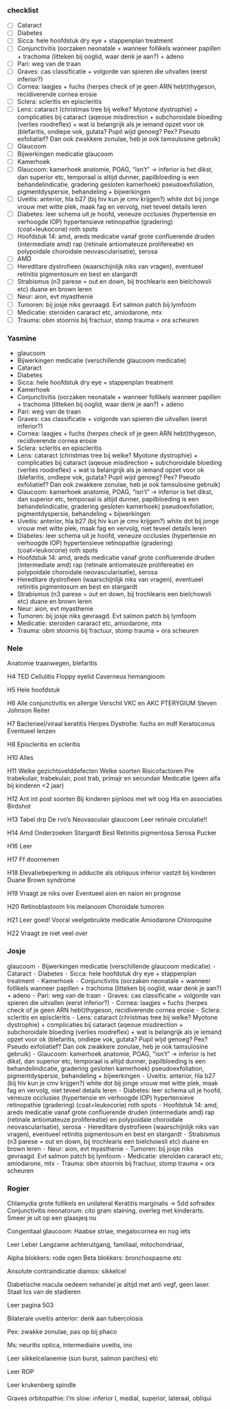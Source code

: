 ### checklist
- [ ] Cataract
- [ ] Diabetes
- [ ] Sicca: hele hoofdstuk dry eye + stappenplan treatment
- [ ] Conjunctivitis (oorzaken neonatale + wanneer follikels wanneer papillen + trachoma (litteken bij ooglid, waar denk je aan?) + adeno
- [ ] Pari: weg van de traan
- [ ] Graves: cas classificatie + volgorde van spieren die uitvallen (eerst inferior?)
- [ ] Cornea: laagjes + fuchs (herpes check of je geen ARN hebt)thygeson, recidiverende cornea erosie
- [ ] Sclera: scleritis en episcleritis
- [ ] Lens: cataract (christmas tree bij welke? Myotone dystrophie) + complicaties bij cataract (aqeoue misdirection + subchoroidale bloeding (verlies roodreflex) + wat is belangrijk als je iemand opzet voor ok  (blefaritis, ondiepe vok, gutata? Pupil wijd genoeg? Pex? Pseudo exfoliatief? Dan ook zwakkere zonulae, heb je ook tamsulosine gebruik)
- [ ] Glaucoom
- [ ] Bijwerkingen medicatie glaucoom
- [ ] Kamerhoek
- [ ] Glaucoom: kamerhoek anatomie, POAG, “isn’t” -> inferior is het dikst, dan superior etc, temporaal is altijd dunner,  papilbloeding is een behandelindicatie, gradering gesloten kamerhoek) pseudoexfoliation, pigmentdyspersie, behandeling + bijwerkingen
- [ ] Uveitis: anterior, hla b27 (bij hiv kun je cmv krijgen?) white dot bij jonge vrouw met witte plek, maak fag en vervolg, niet teveel details leren
- [ ] Diabetes: leer schema uit je hoofd, veneuze occlusies (hypertensie en verhoogde IOP) hypertensieve retinopathie (gradering) (coat=leukocorie) roth spots
- [ ] Hoofdstuk 14: amd, areds medicatie vanaf grote confluerende druden (intermediate amd) rap (retinale antiomateuze prolifereatie) en polypoidale choroidale neovascularisatie), serosa
- [ ] AMD
- [ ] Hereditare dystrofieen (waarschijnlijk niks van vragen), eventueel retinitis pigmentosum en best en stargardt
- [ ] Strabismus (n3 parese = out en down, bij trochlearis een bielchowsli etc) duane en brown leren
- [ ] Neur: aion, evt myasthenie
- [ ] Tumoren: bij josje niks gevraagd. Evt salmon patch bij lymfoom
- [ ] Medicatie: steroïden cararact etc, amiodarone, mtx
- [ ] Trauma: obm stoornis bij fractuur, stomp trauma = ora scheuren
### Yasmine
- glaucoom
- Bijwerkingen medicatie (verschillende glaucoom medicatie)
- Cataract
- Diabetes
- Sicca: hele hoofdstuk dry eye + stappenplan treatment
- Kamerhoek
- Conjunctivitis (oorzaken neonatale + wanneer follikels wanneer papillen + trachoma (litteken bij ooglid, waar denk je aan?) + adeno
- Pari: weg van de traan
- Graves: cas classificatie + volgorde van spieren die uitvallen (eerst inferior?)
- Cornea: laagjes + fuchs (herpes check of je geen ARN hebt)thygeson, recidiverende cornea erosie
- Sclera: scleritis en episcleritis
- Lens: cataract (christmas tree bij welke? Myotone dystrophie) + complicaties bij cataract (aqeoue misdirection + subchoroidale bloeding (verlies roodreflex) + wat is belangrijk als je iemand opzet voor ok  (blefaritis, ondiepe vok, gutata? Pupil wijd genoeg? Pex? Pseudo exfoliatief? Dan ook zwakkere zonulae, heb je ook tamsulosine gebruik)
- Glaucoom: kamerhoek anatomie, POAG, “isn’t” -> inferior is het dikst, dan superior etc, temporaal is altijd dunner,  papilbloeding is een behandelindicatie, gradering gesloten kamerhoek) pseudoexfoliation, pigmentdyspersie, behandeling + bijwerkingen
- Uveitis: anterior, hla b27 (bij hiv kun je cmv krijgen?) white dot bij jonge vrouw met witte plek, maak fag en vervolg, niet teveel details leren
- Diabetes: leer schema uit je hoofd, veneuze occlusies (hypertensie en verhoogde IOP) hypertensieve retinopathie (gradering) (coat=leukocorie) roth spots
- Hoofdstuk 14: amd, areds medicatie vanaf grote confluerende druden (intermediate amd) rap (retinale antiomateuze prolifereatie) en polypoidale choroidale neovascularisatie), serosa
- Hereditare dystrofieen (waarschijnlijk niks van vragen), eventueel retinitis pigmentosum en best en stargardt
- Strabismus (n3 parese = out en down, bij trochlearis een bielchowsli etc) duane en brown leren
- Neur: aion, evt myasthenie
- Tumoren: bij josje niks gevraagd. Evt salmon patch bij lymfoom
- Medicatie: steroïden cararact etc, amiodarone, mtx
- Trauma: obm stoornis bij fractuur, stomp trauma = ora scheuren
### Nele 
Anatomie traanwegen, blefaritis

H4
TED
Cellulitis
Floppy eyelid
Caverneus hemangioom

H5
Hele hoofdstuk

H6
Alle conjunctivitis en allergie
Verschil VKC en AKC
PTERYGIUM
Steven Johnson
Reiter 

H7
Bacterieel/viraal keratitis
Herpes
Dystrofie: fuchs en mdf
Keratoconus
Eventueel lenzen

H8
Episcleritis en scleritis

H10
Alles

H11
Welke gezichtsvelddefecten
Welke soorten
Risicofactoren
Pre trabekulair, trabekulair, post trab, primajr en secundair
Medicatie (geen alfa bij kinderen <2 jaar)

H12
Ant int post soorten
Bij kinderen pijnloos met wit oog
Hla en associaties
Birdshot

H13
Tabel drp
De rvo’s 
Neovasculair glaucoom
Leer retinale circulatie!!

H14
Amd 
Onderzoeken
Stargardt
Best
Retinitis pigmentosa
Serosa
Pucker

H16
Leer

H17
Ff doornemen

H18
Elevatiebeperking in adductie als obliquus inferior vastzit bij kinderen
Duane
Brown syndrome

H19
Vraagt ze niks over
Eventueel aion en naion en prognose

H20
Retinoblastoom
Iris melanoom
Choroidale tumoren

H21
Leer goed! Vooral veelgebruikte medicatie
Amiodarone
Chloroquine

H22
Vraagt ze niet veel over

### Josje
glaucoom
⁃	Bijwerkingen medicatie (verschillende glaucoom medicatie)
⁃	Cataract
⁃	Diabetes
⁃	Sicca: hele hoofdstuk dry eye + stappenplan treatment
⁃	Kamerhoek
⁃	Conjunctivitis (oorzaken neonatale + wanneer follikels wanneer papillen + trachoma (litteken bij ooglid, waar denk je aan?) + adeno
⁃	Pari: weg van de traan
⁃	Graves: cas classificatie + volgorde van spieren die uitvallen (eerst inferior?)
⁃	Cornea: laagjes + fuchs (herpes check of je geen ARN hebt)thygeson, recidiverende cornea erosie
⁃	Sclera: scleritis en episcleritis
⁃	Lens: cataract (christmas tree bij welke? Myotone dystrophie) + complicaties bij cataract (aqeoue misdirection + subchoroidale bloeding (verlies roodreflex) + wat is belangrijk als je iemand opzet voor ok  (blefaritis, ondiepe vok, gutata? Pupil wijd genoeg? Pex? Pseudo exfoliatief? Dan ook zwakkere zonulae, heb je ook tamsulosine gebruik)
⁃	Glaucoom: kamerhoek anatomie, POAG, “isn’t” -> inferior is het dikst, dan superior etc, temporaal is altijd dunner,  papilbloeding is een behandelindicatie, gradering gesloten kamerhoek) pseudoexfoliation, pigmentdyspersie, behandeling + bijwerkingen
⁃	Uveitis: anterior, hla b27 (bij hiv kun je cmv krijgen?) white dot bij jonge vrouw met witte plek, maak fag en vervolg, niet teveel details leren
⁃	Diabetes: leer schema uit je hoofd, veneuze occlusies (hypertensie en verhoogde IOP) hypertensieve retinopathie (gradering) (coat=leukocorie) roth spots
⁃	Hoofdstuk 14: amd, areds medicatie vanaf grote confluerende druden (intermediate amd) rap (retinale antiomateuze prolifereatie) en polypoidale choroidale neovascularisatie), serosa
⁃	Hereditare dystrofieen (waarschijnlijk niks van vragen), eventueel retinitis pigmentosum en best en stargardt
⁃	Strabismus (n3 parese = out en down, bij trochlearis een bielchowsli etc) duane en brown leren
⁃	Neur: aion, evt myasthenie
⁃	Tumoren: bij josje niks gevraagd. Evt salmon patch bij lymfoom
⁃	Medicatie: steroïden cararact etc, amiodarone, mtx
⁃	Trauma: obm stoornis bij fractuur, stomp trauma = ora scheuren

### Rogier
Chlamydia grote follikels en unilateral 
Keratitis marginalis -> 5dd sofradex
Conjunctivitis neonatorum: cito gram staining, overleg met kinderarts. Smeer je uit op een glaasjeq nu

Congenitaal glaucoom:
Haabse striae, megalocornea en nog iets

Leer Leber
Langzame achteruitgang, familiaal, mitochondriaal, 

Alpha blokkers: rode ogen
Beta blokkers: bronchospasme etc

Ansolute contraindicatie diamox: sikkelcel

Diabetische macula oedeem nehandel je altijd met anti vegf, geen laser. Staat los van de stadieren

Leer pagina 503

Bilaterale uveitis anterior: denk aan tubercolosis

Pex: zwakke zonulae, pas op bij phaco

Ms: neuritis optica, intermediaire uveitis, ino

Leer sikkelcelanemie (sun burst, salmon parches) etc

Leer ROP

Leer krukenberg spindle

Graves orbitopathie: I’m slow: inferior l, medial, superior, lateraal, obliqui
